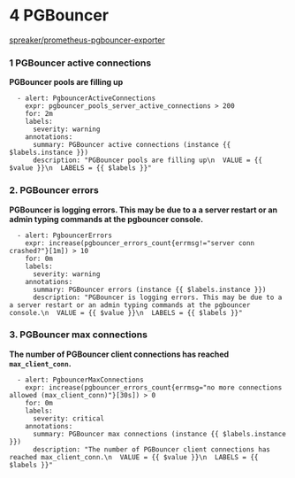 # 4 PGBouncer

[spreaker/prometheus-pgbouncer-exporter ](https://github.com/spreaker/prometheus-pgbouncer-exporter)

###  **1 PGBouncer active connections**

**PGBouncer pools are filling up**

```
  - alert: PgbouncerActiveConnections
    expr: pgbouncer_pools_server_active_connections > 200
    for: 2m
    labels:
      severity: warning
    annotations:
      summary: PGBouncer active connections (instance {{ $labels.instance }})
      description: "PGBouncer pools are filling up\n  VALUE = {{ $value }}\n  LABELS = {{ $labels }}"
```

### **2. PGBouncer errors**

**PGBouncer is logging errors. This may be due to a a server restart or an admin typing commands at the pgbouncer console.**

```
  - alert: PgbouncerErrors
    expr: increase(pgbouncer_errors_count{errmsg!="server conn crashed?"}[1m]) > 10
    for: 0m
    labels:
      severity: warning
    annotations:
      summary: PGBouncer errors (instance {{ $labels.instance }})
      description: "PGBouncer is logging errors. This may be due to a a server restart or an admin typing commands at the pgbouncer console.\n  VALUE = {{ $value }}\n  LABELS = {{ $labels }}"
```

### **3. PGBouncer max connections**

**The number of PGBouncer client connections has reached `max_client_conn`.**

```
  - alert: PgbouncerMaxConnections
    expr: increase(pgbouncer_errors_count{errmsg="no more connections allowed (max_client_conn)"}[30s]) > 0
    for: 0m
    labels:
      severity: critical
    annotations:
      summary: PGBouncer max connections (instance {{ $labels.instance }})
      description: "The number of PGBouncer client connections has reached max_client_conn.\n  VALUE = {{ $value }}\n  LABELS = {{ $labels }}"
```
